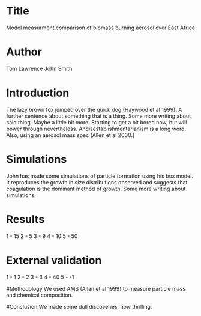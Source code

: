 # Title
Model measurment comparison of biomass burning aerosol over East Africa


# Author
Tom Lawrence
John Smith

# Introduction
The lazy brown fox jumped over the quick dog (Haywood et al 1999). A further sentence about something that is a thing. Some more writing about said thing. Maybe a little bit more.
Starting to get a bit bored now, but will power through nevertheless. Andisestablishmentarianism is a long word.
Also, using an aerosol mass spec (Allen et al 2000.)

# Simulations
John has made some simulations of particle formation using his box model.
It reproduces the growth in size distributions observed and suggests that coagulation is the dominant method of growth. Some more writing about simulations.

# Results

1 - 15
2 - 5
3 - 9
4 - 10
5 - 50


# External validation

1 - 1
2 - 2
3 - 3
4 - 40
5 - -1


#Methodology
We used AMS (Allan et al 1999) to measure particle mass and chemical composition.

#Conclusion
We made some dull discoveries, how thrilling.